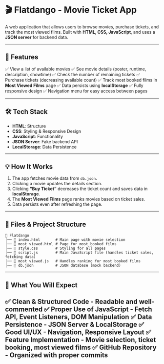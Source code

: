 # 🎬 Flatdango - Movie Ticket App

A web application that allows users to browse movies, purchase tickets, and track the most viewed films. Built with **HTML, CSS, JavaScript**, and uses a **JSON server** for backend data.

---

## 📌 Features
✅ View a list of available movies
✅ See movie details (poster, runtime, description, showtime)
✅ Check the number of remaining tickets
✅ Purchase tickets (decreasing available count)
✅ Track most booked films in **Most Viewed Films** page
✅ Data persists using **localStorage**
✅ Fully responsive design
✅ Navigation menu for easy access between pages

---

## 🛠️ Tech Stack
- **HTML**: Structure
- **CSS**: Styling & Responsive Design
- **JavaScript**: Functionality
- **JSON Server**: Fake backend API
- **LocalStorage**: Data Persistence

---

## 💡 How It Works
1. The app fetches movie data from `db.json`.
2. Clicking a movie updates the details section.
3. Clicking **“Buy Ticket”** decreases the ticket count and saves data in **localStorage**.
4. The **Most Viewed Films** page ranks movies based on ticket sales.
5. Data persists even after refreshing the page.

---

## 📜 Files & Project Structure
```
📂 Flatdango
│── 📄 index.html       # Main page with movie selection
│── 📄 most_viewed.html # Page for most booked films
│── 📄 style.css        # Styling for all pages
│── 📄 script.js        # Main JavaScript file (handles ticket sales, fetching data)
│── 📄 most_viewed.js   # Handles ranking for most booked films
│── 📄 db.json          # JSON database (mock backend)
```

---

## 📑 What You Will Expect
✅ **Clean & Structured Code** - Readable and well-commented
✅ **Proper Use of JavaScript** - Fetch API, Event Listeners, DOM Manipulation
✅ **Data Persistence** - JSON Server & LocalStorage
✅ **Good UI/UX** - Navigation, Responsive Layout
✅ **Feature Implementation** - Movie selection, ticket booking, most viewed films
✅ **GitHub Repository** - Organized with proper commits
---